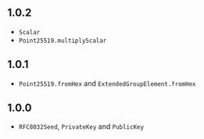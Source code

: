 ## 1.0.2

+ `Scalar`
+ `Point25519.multiplyScalar`

## 1.0.1

+ `Point25519.fromHex` and `ExtendedGroupElement.fromHex`

## 1.0.0

+ `RFC8032Seed`, `PrivateKey` and `PublicKey`

